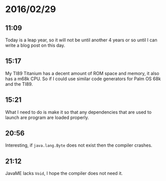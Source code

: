 # 2016/02/29

## 11:09

Today is a leap year, so it will not be until another 4 years or so until I can
write a blog post on this day.

## 15:17

My TI89 Titanium has a decent amount of ROM space and memory, it also has a
m68k CPU. So if I could use similar code generators for Palm OS 68k and the
TI89.

## 15:21

What I need to do is make it so that any dependencies that are used to launch
are program are loaded properly.

## 20:56

Interesting, if `java.lang.Byte` does not exist then the compiler crashes.

## 21:12

JavaME lacks `Void`, I hope the compiler does not need it.

